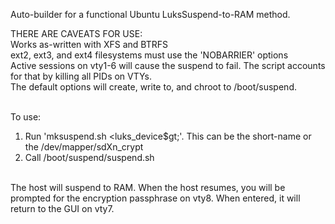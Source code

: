 Auto-builder for a functional Ubuntu LuksSuspend-to-RAM method.

THERE ARE CAVEATS FOR USE:<br>
 Works as-written with XFS and BTRFS<br>
 ext2, ext3, and ext4 filesystems must use the 'NOBARRIER' options<br>
 Active sessions on vty1-6 will cause the suspend to fail. The script accounts for that by killing all PIDs on VTYs.<br>
 The default options will create, write to, and chroot to /boot/suspend.<br><br>

To use:<br>
1. Run 'mksuspend.sh &lt;luks_device$gt;'. This can be the short-name or the /dev/mapper/sdXn_crypt<br>
2. Call /boot/suspend/suspend.sh<br><br>

The host will suspend to RAM. When the host resumes, you will be prompted for the encryption passphrase on vty8. When entered, it will return to the GUI on vty7.
